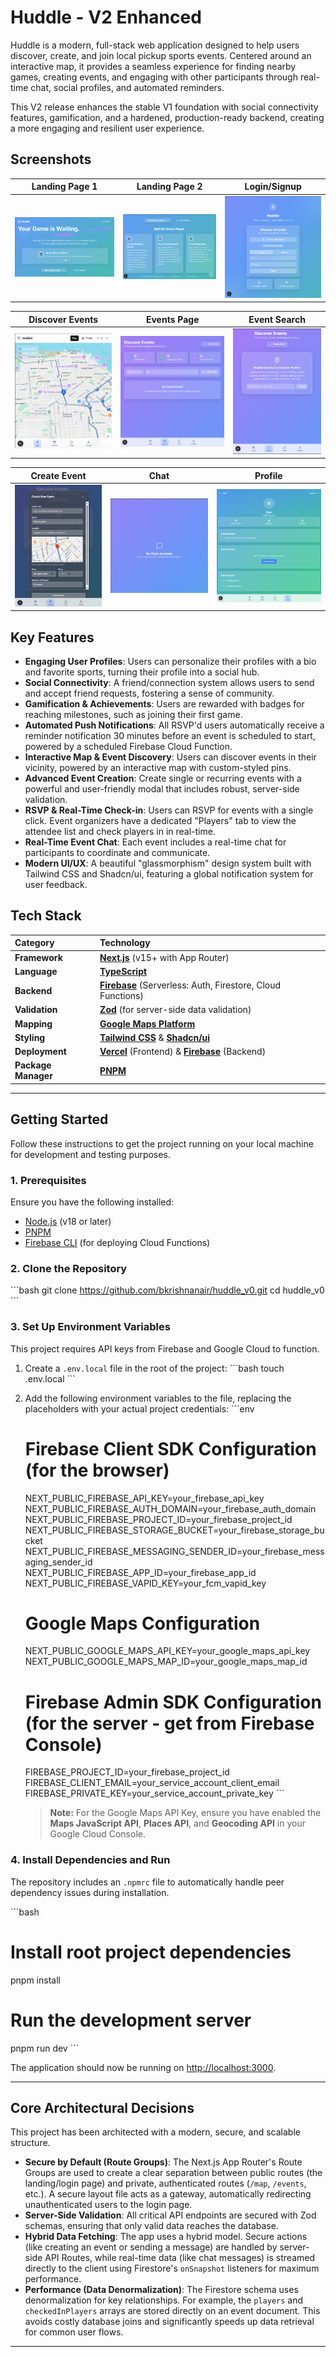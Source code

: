 # Huddle - V2 Enhanced

Huddle is a modern, full-stack web application designed to help users discover, create, and join local pickup sports events. Centered around an interactive map, it provides a seamless experience for finding nearby games, creating events, and engaging with other participants through real-time chat, social profiles, and automated reminders.

This V2 release enhances the stable V1 foundation with social connectivity features, gamification, and a hardened, production-ready backend, creating a more engaging and resilient user experience.

## Screenshots

| Landing Page 1 | Landing Page 2 | Login/Signup |
| :---: | :---: | :---: |
| ![alt text](Pages/landingpage-1.png) | ![alt text](Pages/landingpage-2.png) | ![alt text](Pages/old/image-5.png) |

| Discover Events | Events Page | Event Search |
| :---: | :---: | :---: |
| ![alt text](Pages/old/image-4.png) | ![alt text](Pages/old/image-1.png) | ![alt text](Pages/old/image-6.png) |

| Create Event | Chat | Profile |
| :---: | :---: | :---: |
| ![alt text](Pages/old/image-7.png) | ![alt text](Pages/old/image-3.png) | ![alt text](Pages/old/image.png) |

## Key Features
*   **Engaging User Profiles**: Users can personalize their profiles with a bio and favorite sports, turning their profile into a social hub.
*   **Social Connectivity**: A friend/connection system allows users to send and accept friend requests, fostering a sense of community.
*   **Gamification & Achievements**: Users are rewarded with badges for reaching milestones, such as joining their first game.
*   **Automated Push Notifications**: All RSVP'd users automatically receive a reminder notification 30 minutes before an event is scheduled to start, powered by a scheduled Firebase Cloud Function.
*   **Interactive Map & Event Discovery**: Users can discover events in their vicinity, powered by an interactive map with custom-styled pins.
*   **Advanced Event Creation**: Create single or recurring events with a powerful and user-friendly modal that includes robust, server-side validation.
*   **RSVP & Real-Time Check-in**: Users can RSVP for events with a single click. Event organizers have a dedicated "Players" tab to view the attendee list and check players in in real-time.
*   **Real-Time Event Chat**: Each event includes a real-time chat for participants to coordinate and communicate.
*   **Modern UI/UX**: A beautiful "glassmorphism" design system built with Tailwind CSS and Shadcn/ui, featuring a global notification system for user feedback.

## Tech Stack

| Category      | Technology                                                                                             |
| :------------ | :----------------------------------------------------------------------------------------------------- |
| **Framework** | [**Next.js**](https://nextjs.org/) (v15+ with App Router)                                                |
| **Language**  | [**TypeScript**](https://www.typescriptlang.org/)                                                      |
| **Backend**   | [**Firebase**](https://firebase.google.com/) (Serverless: Auth, Firestore, Cloud Functions)              |
| **Validation**| [**Zod**](https://zod.dev/) (for server-side data validation)                                            |
| **Mapping**   | [**Google Maps Platform**](https://developers.google.com/maps)                                           |
| **Styling**   | [**Tailwind CSS**](https://tailwindcss.com/) & [**Shadcn/ui**](https://ui.shadcn.com/)                   |
| **Deployment**| [**Vercel**](https://vercel.com/) (Frontend) & [**Firebase**](https://firebase.google.com/) (Backend)    |
| **Package Manager**| [**PNPM**](https://pnpm.io/)                                                                           |

---

## Getting Started

Follow these instructions to get the project running on your local machine for development and testing purposes.

### 1. Prerequisites

Ensure you have the following installed:
*   [Node.js](https://nodejs.org/) (v18 or later)
*   [PNPM](https://pnpm.io/installation)
*   [Firebase CLI](https://firebase.google.com/docs/cli) (for deploying Cloud Functions)

### 2. Clone the Repository

\`\`\`bash
git clone https://github.com/bkrishnanair/huddle_v0.git
cd huddle_v0
\`\`\`

### 3. Set Up Environment Variables

This project requires API keys from Firebase and Google Cloud to function.

1.  Create a `.env.local` file in the root of the project:
    \`\`\`bash
    touch .env.local
    \`\`\`
2.  Add the following environment variables to the file, replacing the placeholders with your actual project credentials:
    \`\`\`env
    # Firebase Client SDK Configuration (for the browser)
    NEXT_PUBLIC_FIREBASE_API_KEY=your_firebase_api_key
    NEXT_PUBLIC_FIREBASE_AUTH_DOMAIN=your_firebase_auth_domain
    NEXT_PUBLIC_FIREBASE_PROJECT_ID=your_firebase_project_id
    NEXT_PUBLIC_FIREBASE_STORAGE_BUCKET=your_firebase_storage_bucket
    NEXT_PUBLIC_FIREBASE_MESSAGING_SENDER_ID=your_firebase_messaging_sender_id
    NEXT_PUBLIC_FIREBASE_APP_ID=your_firebase_app_id
    NEXT_PUBLIC_FIREBASE_VAPID_KEY=your_fcm_vapid_key

    # Google Maps Configuration
    NEXT_PUBLIC_GOOGLE_MAPS_API_KEY=your_google_maps_api_key
    NEXT_PUBLIC_GOOGLE_MAPS_MAP_ID=your_google_maps_map_id

    # Firebase Admin SDK Configuration (for the server - get from Firebase Console)
    FIREBASE_PROJECT_ID=your_firebase_project_id
    FIREBASE_CLIENT_EMAIL=your_service_account_client_email
    FIREBASE_PRIVATE_KEY=your_service_account_private_key
    \`\`\`
    > **Note:** For the Google Maps API Key, ensure you have enabled the **Maps JavaScript API**, **Places API**, and **Geocoding API** in your Google Cloud Console.

### 4. Install Dependencies and Run

The repository includes an `.npmrc` file to automatically handle peer dependency issues during installation.

\`\`\`bash
# Install root project dependencies
pnpm install

# Run the development server
pnpm run dev
\`\`\`

The application should now be running on [http://localhost:3000](http://localhost:3000).

---

## Core Architectural Decisions

This project has been architected with a modern, secure, and scalable structure.

*   **Secure by Default (Route Groups)**: The Next.js App Router's Route Groups are used to create a clear separation between public routes (the landing/login page) and private, authenticated routes (`/map`, `/events`, etc.). A secure layout file acts as a gateway, automatically redirecting unauthenticated users to the login page.
*   **Server-Side Validation**: All critical API endpoints are secured with Zod schemas, ensuring that only valid data reaches the database.
*   **Hybrid Data Fetching**: The app uses a hybrid model. Secure actions (like creating an event or sending a message) are handled by server-side API Routes, while real-time data (like chat messages) is streamed directly to the client using Firestore's `onSnapshot` listeners for maximum performance.
*   **Performance (Data Denormalization)**: The Firestore schema uses denormalization for key relationships. For example, the `players` and `checkedInPlayers` arrays are stored directly on an event document. This avoids costly database joins and significantly speeds up data retrieval for common user flows.
---
